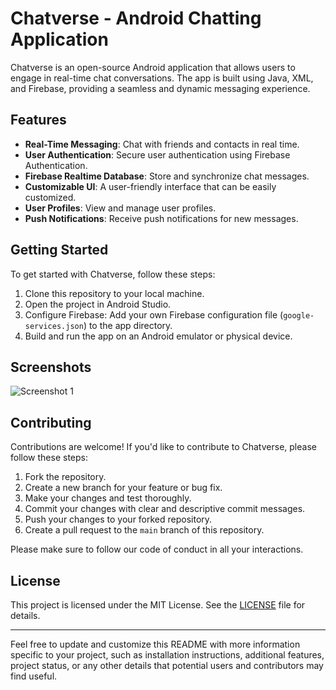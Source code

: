 # Chatverse - Android Chatting Application

Chatverse is an open-source Android application that allows users to engage in real-time chat conversations. The app is built using Java, XML, and Firebase, providing a seamless and dynamic messaging experience.

## Features

- **Real-Time Messaging**: Chat with friends and contacts in real time.
- **User Authentication**: Secure user authentication using Firebase Authentication.
- **Firebase Realtime Database**: Store and synchronize chat messages.
- **Customizable UI**: A user-friendly interface that can be easily customized.
- **User Profiles**: View and manage user profiles.
- **Push Notifications**: Receive push notifications for new messages.

## Getting Started

To get started with Chatverse, follow these steps:

1. Clone this repository to your local machine.
2. Open the project in Android Studio.
3. Configure Firebase: Add your own Firebase configuration file (`google-services.json`) to the app directory.
4. Build and run the app on an Android emulator or physical device.

## Screenshots

![Screenshot 1](https://drive.google.com/drive/folders/1j0h5oTpaIkKjGlxiRSUZAWDwV7YHdOUB?usp=drive_link)

## Contributing

Contributions are welcome! If you'd like to contribute to Chatverse, please follow these steps:

1. Fork the repository.
2. Create a new branch for your feature or bug fix.
3. Make your changes and test thoroughly.
4. Commit your changes with clear and descriptive commit messages.
5. Push your changes to your forked repository.
6. Create a pull request to the `main` branch of this repository.

Please make sure to follow our code of conduct in all your interactions.

## License

This project is licensed under the MIT License. See the [LICENSE](LICENSE) file for details.

---

Feel free to update and customize this README with more information specific to your project, such as installation instructions, additional features, project status, or any other details that potential users and contributors may find useful.
